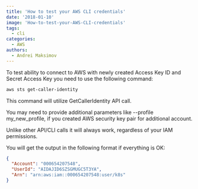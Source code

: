```yaml
---
title: 'How to test your AWS CLI credentials'
date: '2018-01-10'
image: 'How-to-test-your-AWS-CLI-credentials'
tags:
  - cli
categories:
  - AWS
authors:
  - Andrei Maksimov
---
```


To test ability to connect to AWS with newly created Access Key ID and Secret Access Key you need to use the following command:

```sh
aws sts get-caller-identity
```

This command will utilize GetCallerIdentity API call.

You may need to provide additional parameters like --profile my_new_profile, if you created AWS security key pair for additional account.

Unlike other API/CLI calls it will always work, regardless of your IAM permissions.

You will get the output in the following format if everything is OK:

```json
{
  "Account": "000654207548",
  "UserId": "AIDAJID6SZSGMUGC5T3YA",
  "Arn": "arn:aws:iam::000654207548:user/k8s"
}
```
